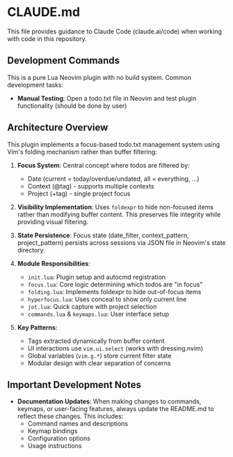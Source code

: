 # CLAUDE.md

This file provides guidance to Claude Code (claude.ai/code) when working with code in this repository.

## Development Commands

This is a pure Lua Neovim plugin with no build system. Common development tasks:

- **Manual Testing**: Open a todo.txt file in Neovim and test plugin functionality (should be done by user)

## Architecture Overview

This plugin implements a focus-based todo.txt management system using Vim's folding mechanism rather than buffer filtering:

1. **Focus System**: Central concept where todos are filtered by:
   - Date (current = today/overdue/undated, all = everything, ...)
   - Context (@tag) - supports multiple contexts
   - Project (+tag) - single project focus

2. **Visibility Implementation**: Uses `foldexpr` to hide non-focused items rather than modifying buffer content. This preserves file integrity while providing visual filtering.

3. **State Persistence**: Focus state (date_filter, context_pattern, project_pattern) persists across sessions via JSON file in Neovim's state directory.

4. **Module Responsibilities**:
   - `init.lua`: Plugin setup and autocmd registration
   - `focus.lua`: Core logic determining which todos are "in focus"
   - `folding.lua`: Implements foldexpr to hide out-of-focus items
   - `hyperfocus.lua`: Uses conceal to show only current line
   - `jot.lua`: Quick capture with project selection
   - `commands.lua` & `keymaps.lua`: User interface setup

5. **Key Patterns**:
   - Tags extracted dynamically from buffer content
   - UI interactions use `vim.ui.select` (works with dressing.nvim)
   - Global variables (`vim.g.*`) store current filter state
   - Modular design with clear separation of concerns

## Important Development Notes

- **Documentation Updates**: When making changes to commands, keymaps, or user-facing features, always update the README.md to reflect these changes. This includes:
  - Command names and descriptions
  - Keymap bindings
  - Configuration options
  - Usage instructions
